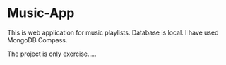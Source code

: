  # Music-App
This is web application for music playlists.
Database is local. I have used MongoDB Compass.

The project is only exercise.....
